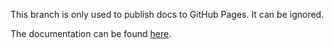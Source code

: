 This branch is only used to publish docs to GitHub Pages. It can be ignored.

The documentation can be found [here](https://orchetect.github.io/TimecodeKit/).
